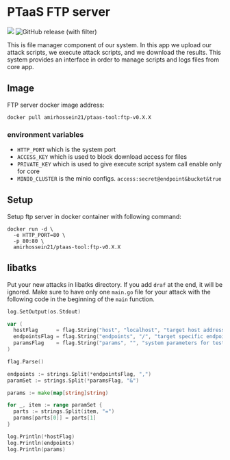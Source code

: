 # PTaaS FTP server

![](https://img.shields.io/badge/language-golang_v1.20-blue)
![GitHub release (with filter)](https://img.shields.io/github/v/release/ptaas-tool/ftp-server)

This is file manager component of our system. In this app we upload our attack scripts,
we execute attack scripts, and we download the results. This system provides an interface
in order to manage scripts and logs files from core app.

## Image

FTP server docker image address:

```shell
docker pull amirhossein21/ptaas-tool:ftp-v0.X.X
```

### environment variables

- ```HTTP_PORT``` which is the system port
- ```ACCESS_KEY``` which is used to block download access for files
- ```PRIVATE_KEY``` which is used to give execute script system call enable only for core
- ```MINIO_CLUSTER``` is the minio configs. ```access:secret@endpoint&bucket&true```

## Setup

Setup ftp server in docker container with following command:

```shell
docker run -d \
  -e HTTP_PORT=80 \
  -p 80:80 \
  amirhossein21/ptaas-tool:ftp-v0.X.X
```

## libatks

Put your new attacks in libatks directory. If you add ```draf``` at the end, it will be ignored.
Make sure to have only one ```main.go``` file for your attack with the following code in the beginning of
the ```main``` function.

```go
log.SetOutput(os.Stdout)

var (
  hostFlag      = flag.String("host", "localhost", "target host address")
  endpointsFlag = flag.String("endpoints", "/", "target specific endpoints")
  paramsFlag    = flag.String("params", "", "system parameters for testing")
)

flag.Parse()

endpoints := strings.Split(*endpointsFlag, ",")
paramSet := strings.Split(*paramsFlag, "&")

params := make(map[string]string)

for _, item := range paramSet {
  parts := strings.Split(item, "=")
  params[parts[0]] = parts[1]
}

log.Println(*hostFlag)
log.Println(endpoints)
log.Println(params)
```
